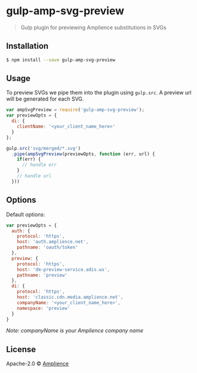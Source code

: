 # gulp-amp-svg-preview
> Gulp plugin for previewing Amplience substitutions in SVGs

## Installation

```sh
$ npm install --save gulp-amp-svg-preview
```

## Usage

To preview SVGs we pipe them into the plugin using `gulp.src`.  A preview url will be generated for each SVG.

```js
var ampSvgPreview = require('gulp-amp-svg-preview');
var previewOpts = {
  di: {
    clientName: '<your_client_name_here>'
  }
};

gulp.src('svg/merged/*.svg')
  .pipe(ampSvgPreview(previewOpts, function (err, url) {
    if(err) {
      // handle err
    }
    // handle url
  }))
```

## Options
Default options:

```js
var previewOpts = {
  auth: {
    protocol: 'https',
    host: 'auth.amplience.net',
    pathname: 'oauth/token'
  },
  preview: {
    protocol: 'https',
    host: 'dm-preview-service.adis.ws',
    pathname: 'preview'
  },
  di: {
    protocol: 'https',
    host: 'classic.cdn.media.amplience.net',
    companyName: '<your_client_name_here>',
    namespace: 'preview'
  }
}
```
*Note: companyName is your Amplience company name*

## License

Apache-2.0 © [Amplience](http://amplience.com/)
